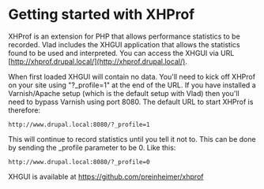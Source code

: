# Getting started with XHProf

XHProf is an extension for PHP that allows performance statistics to be recorded. Vlad includes the XHGUI application that allows the statistics found to be used and interpreted. You can access the XHGUI via URL [http://xhprof.drupal.local/](http://xhprof.drupal.local/).

When first loaded XHGUI will contain no data. You'll need to kick off XHProf on your site using "?_profile=1" at the end of the URL. If you have installed a Varnish/Apache setup (which is the default setup with Vlad) then you'll need to bypass Varnish using port 8080. The default URL to start XHProf is therefore:

    http://www.drupal.local:8080/?_profile=1

This will continue to record statistics until you tell it not to. This can be done by sending the _profile parameter to be 0. Like this:

    http://www.drupal.local:8080/?_profile=0
    
XHGUI is available at https://github.com/preinheimer/xhprof
